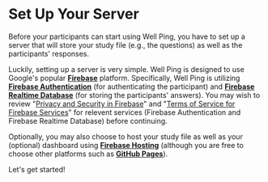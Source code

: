 # Set Up Your Server

Before your participants can start using Well Ping, you have to set up a server that will store your study file (e.g., the questions) as well as the participants' responses.

Luckily, setting up a server is very simple. Well Ping is designed to use Google's popular **[Firebase](https://firebase.google.com/)** platform. Specifically, Well Ping is utilizing **[Firebase Authentication](https://firebase.google.com/docs/auth)** (for authenticating the participant) and **[Firebase Realtime Database](https://firebase.google.com/docs/database/)** (for storing the participants' answers). You may wish to review "[Privacy and Security in Firebase](https://firebase.google.com/support/privacy/)" and "[Terms of Service for Firebase Services](https://firebase.google.com/terms/)" for relevent services (Firebase Authentication and Firebase Realtime Database) before continuing.

Optionally, you may also choose to host your study file as well as your (optional) dashboard using **[Firebase Hosting](https://firebase.google.com/docs/hosting)** (although you are free to choose other platforms such as **[GitHub Pages](https://pages.github.com/)**).

Let's get started!

#
